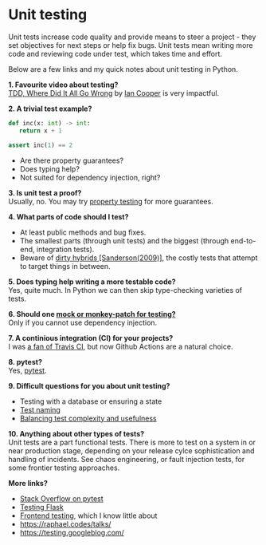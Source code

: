 # Unit testing

Unit tests increase code quality and provide means to steer a project - they set objectives for next steps or help fix bugs. Unit tests mean writing more code and reviewing code under test, which takes time and effort. 

Below are a few links and my quick notes about unit testing in Python. 

<b>1. Favourite video about testing?</b><br>
[TDD, Where Did It All Go Wrong](https://www.youtube.com/watch?v=EZ05e7EMOLM) by [Ian Cooper](https://twitter.com/icooper) is very impactful. <!--Also advertised [here](https://twitter.com/unclebobmartin/status/1032405401009041409). -->

<b>2. A trivial test example?</b><br>

```python
def inc(x: int) -> int:
   return x + 1

assert inc(1) == 2
```
- Are there property guarantees?
- Does typing help?
- Not suited for dependency injection, right?

<b>3. Is unit test a proof?</b>
<br>Usually, no. You may try [property testing](https://hypothesis.works/articles/what-is-property-based-testing/) for more guarantees.

<!--b>Is code coverage a good metric?</b><br>
0% coverage means there are no tests. With 100% coverage you can have poorly written tests, so the metric is not exhaustive. -->

<b>4. What parts of code should I test?</b><br>

- At least public methods and bug fixes.
- The smallest parts (through unit tests) and the biggest (through end-to-end, integration tests).
- Beware of [dirty hybrids [Sanderson(2009)]][dh], the costly tests that attempt to target things in between.

[dh]: http://blog.stevensanderson.com/2009/08/24/writing-great-unit-tests-best-and-worst-practises/

<b>5. Does typing help writing a more testable code?</b><br>
Yes, quite much. In Python we can then skip type-checking varieties of tests.

<!--b>A test setup (fixture) is getting big out of proportion, what is wrong?</b><br>

- Maybe a chance to reconsider program design and refactor, where possible.
- Testing the wrong part of program. -->

<b>6. Should one [mock or monkey-patch for testing?](https://twitter.com/gagliardi_vale/status/1318231202395004929)</b><br>
Only if you cannot use dependency injection.

<b>7. A continious integration (CI) for your projects?</b><br>
I was [a fan of Travis CI][tweet-travis], but now Github Actions are a natural choice.

[tweet-travis]: https://twitter.com/PogrebnyakE/status/1323256976722305024

<b>8. pytest?</b><br>
Yes, [pytest](https://docs.pytest.org/en/stable/).

<b>9. Difficult questions for you about unit testing?</b><br>

- Testing with a database or ensuring a state
- [Test naming](https://github.com/mini-kep/guidelines/blob/master/testing.md)
- [Balancing test complexity and usefulness](https://twitter.com/PogrebnyakE/status/1230112605123076098)

<b>10. Anything about other types of tests?</b><br>
Unit tests are a part functional tests. There is more to test on a system in or near production stage, depending on your release cylce sophistication and handling of incidents. See chaos engineering, or fault injection tests, for some frontier testing approaches.

<b>More links?</b><br>

- [Stack Overflow on pytest](https://stackoverflow.com/questions/tagged/pytest?tab=Frequent)
- [Testing Flask](https://flask.palletsprojects.com/en/1.1.x/testing/)
- [Frontend testing][sel], which I know little about
- <https://raphael.codes/talks/>
- <https://testing.googleblog.com/>

[sel]: https://github.com/seleniumbase/SeleniumBase
